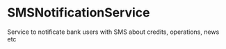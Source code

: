 # SMSNotificationService
Service to notificate bank users with SMS about credits, operations, news etc
